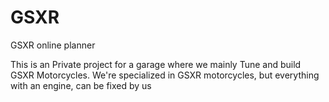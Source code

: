 # GSXR
GSXR online planner

This is an Private project for a garage where we mainly Tune and build GSXR Motorcycles. We're specialized in GSXR motorcycles, but everything with an engine, can be fixed by us
